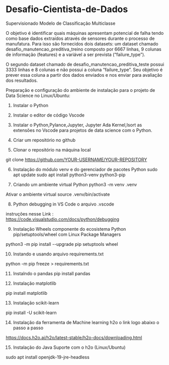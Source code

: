 # Desafio-Cientista-de-Dados
Supervisionado Modelo de Classificação Multiclasse

O objetivo é identificar quais máquinas apresentam potencial de falha tendo como base dados extraídos através de sensores durante o processo de manufatura. Para isso são fornecidos dois datasets: um dataset chamado desafio_manutencao_preditiva_treino composto por 6667 linhas, 9 colunas de informação (features) e a variável a ser prevista (“failure_type”). 

O segundo dataset chamado de desafio_manutencao_preditiva_teste possui 3333 linhas e 8 colunas e não possui a coluna “failure_type”. Seu objetivo é prever essa coluna a partir dos dados enviados e nos enviar para avaliação dos resultados.

Preparação e configuração do ambiente de instalação para o projeto de Data Science no Linux/Ubuntu:

1. Instalar o Python

2. Instalar o editor de código Vscode 

3. Instalar o Python,Pylance,Jupyter, Jupyter Ada Kernel,Isort  as extensões no Vscode para projetos de data science com o Python.

4. Criar um repositório no github

5. Clonar o repositório na máquina local

 git clone https://github.com/YOUR-USERNAME/YOUR-REPOSITORY

6. Instalação do módulo venv e do gerenciador de pacotes Python
sudo apt update 
sudo apt install python3-venv python3-pip

6. Criando um ambiente virtual Python 
python3 -m venv .venv

Ativar o ambiente virtual
source .venv/bin/activate 

8. Python debugging in VS Code o arquivo .vscode

instruções nesse Link : https://code.visualstudio.com/docs/python/debugging

9. Instalação Wheels componente do ecosistema Python pip/setuptools/wheel com Linux Package Managers

python3 -m pip install --upgrade pip setuptools wheel

10. Instando e usando arquivo requirements.txt

python -m pip freeze > requirements.txt

11. Instalndo o pandas 
pip install pandas 

12. Instalação matplotlib 

pip install matplotlib

13. Instalação scikit-learn

pip install -U scikit-learn

14. Instalação da ferramenta de Machine learning h2o o link logo abaixo o passo a passo

https://docs.h2o.ai/h2o/latest-stable/h2o-docs/downloading.html

15. Instalação do Java Suporte com o h2o (Linux/Ubuntu)

sudo apt install openjdk-19-jre-headless



